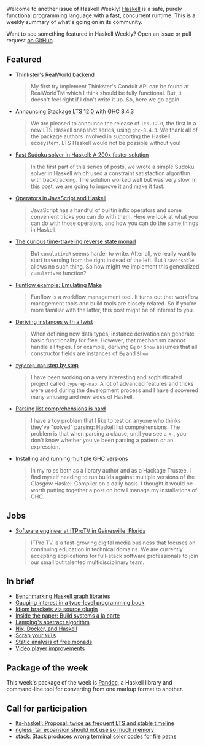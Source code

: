 Welcome to another issue of Haskell Weekly!
[Haskell](https://www.haskell.org) is a safe, purely functional programming language with a fast, concurrent runtime.
This is a weekly summary of what's going on in its community.

Want to see something featured in Haskell Weekly?
Open an issue or pull request [on GitHub](https://github.com/haskellweekly/haskellweekly.github.io).

## Featured

-   [Thinkster's RealWorld backend](https://siskam.link/2018-07-02-thinkster-s-realworld---backend.html)

    > My first try implement Thinkster's Conduit API can be found at RealWorldTM which I think should be fully functional. But, it doesn't feel right if I don't write it up. So, here we go again.

-   [Announcing Stackage LTS 12.0 with GHC 8.4.3](https://www.stackage.org/blog/2018/07/announce-lts-12)

    > We are pleased to announce the release of `lts-12.0`, the first in a new LTS Haskell snapshot series, using `ghc-8.4.3`. We thank all of the package authors involved in supporting the Haskell ecosystem. LTS Haskell would not be possible without you!

-   [Fast Sudoku solver in Haskell: A 200x faster solution](https://abhinavsarkar.net/posts/fast-sudoku-solver-in-haskell-2/)

    > In the first part of this series of posts, we wrote a simple Sudoku solver in Haskell which used a constraint satisfaction algorithm with backtracking. The solution worked well but was very slow. In this post, we are going to improve it and make it fast.

-   [Operators in JavaScript and Haskell](https://typeclasses.com/javascript/operators)

    > JavaScript has a handful of builtin infix operators and some convenient tricks you can do with them. Here we look at what you can do with those operators, and how you can do the same things in Haskell.

-   [The curious time-traveling reverse state monad](https://tech-blog.capital-match.com/posts/5-the-reverse-state-monad.html)

    > But `cumulativeR` seems harder to write. After all, we really want to start traversing from the right instead of the left. But `Traversable` allows no such thing. So how might we implement this generalized `cumulativeR` function?

-   [Funflow example: Emulating Make](https://www.tweag.io/posts/2018-07-10-funflow-make.html)

    > Funflow is a workflow management tool. It turns out that workflow management tools and build tools are closely related. So if you're more familiar with the latter, this post might be of interest to you.

-   [Deriving instances with a twist](https://blog.poisson.chat/posts/2018-07-08-deriving-twist.html)

    > When defining new data types, instance derivation can generate basic functionality for free. However, that mechanism cannot handle all types. For example, deriving `Eq` or `Show` assumes that all constructor fields are instances of `Eq` and `Show`.

-   [`typerep-map` step by step](https://kowainik.github.io/posts/2018-07-11-typerep-map-step-by-step.html)

    > I have been working on a very interesting and sophisticated project called `typerep-map`. A lot of advanced features and tricks were used during the development process and I have discovered many amusing and new sides of Haskell.

-   [Parsing list comprehensions is hard](http://www.rntz.net/post/2018-07-10-parsing-list-comprehensions.html)

    > I have a toy problem that I like to test on anyone who thinks they've "solved" parsing: Haskell list comprehensions. The problem is that when parsing a clause, until you see a `<-`, you don't know whether you've been parsing a pattern or an expression.

-   [Installing and running multiple GHC versions](https://qfpl.io/posts/multiple-ghcs/)

    > In my roles both as a library author and as a Hackage Trustee, I find myself needing to run builds against multiple versions of the Glasgow Haskell Compiler on a daily basis. I thought it would be worth putting together a post on how I manage my installations of GHC.

## Jobs

-   [Software engineer at ITProTV in Gainesville, Florida](mailto:taylorf@itpro.tv)

    > ITPro.TV is a fast-growing digital media business that focuses on continuing education in technical domains. We are currently accepting applications for full-stack software professionals to join our small but talented multidisciplinary team.

## In brief

-   [Benchmarking Haskell graph libraries](https://blog.nyarlathotep.one/2018/07/benchmarking-haskell-graph-libraries/)
-   [Gauging interest in a type-level programming book](https://np.reddit.com/r/haskell/comments/8x0gen/gauging_interest_in_a_typelevel_programming_book/)
-   [Idiom brackets via source plugin](http://oleg.fi/gists/posts/2018-07-06-idiom-brackets-via-source-pluging.html)
-   [Inside the paper: Build systems a la carte](https://neilmitchell.blogspot.com/2018/07/inside-paper-build-systems-la-carte.html)
-   [Lamping's abstract algorithm](https://github.com/MaiaVictor/absal-ex/tree/275d6a9567ce55aaf07396bd93edbff7f6ac6fb9)
-   [Nix, Docker, and Haskell](https://cs-syd.eu/posts/2018-07-14-nix-docker-haskell)
-   [Scrap your `Nil`s](https://github.com/morphismtech/squeal/blob/390d6e9135fe18e4fdfab766cdf67be8625b324d/scrap-your-nils.md)
-   [Static analysis of free monads](http://reasonablypolymorphic.com/blog/prospecting-free-monads/)
-   [Video player improvements](https://typeclasses.com/news/2018-07-video-player-improvements)

## Package of the week

This week's package of the week is [Pandoc](https://hackage.haskell.org/package/pandoc-2.2.1),
a Haskell library and command-line tool for converting from one markup format to another.

## Call for participation

-   [lts-haskell: Proposal: twice as frequent LTS and stable timeline](https://github.com/commercialhaskell/lts-haskell/issues/143)
-   [ngless: tar expansion should not use so much memory](https://github.com/ngless-toolkit/ngless/issues/77)
-   [stack: Stack produces wrong terminal color codes for file paths](https://github.com/commercialhaskell/stack/issues/4139)
